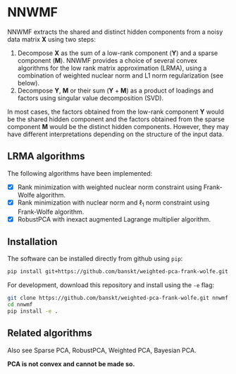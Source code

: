 # NNWMF

NNWMF extracts the shared and distinct hidden components from a noisy data matrix $\mathbf{X}$
using two steps:
  1. Decompose $\mathbf{X}$ as the sum of a low-rank component ($\mathbf{Y}$) and a sparse component ($\mathbf{M}$).
  NNWMF provides a choice of several convex algorithms for the low rank matrix approximation (LRMA),
  using a combination of weighted nuclear norm and L1 norm regularization (see below).
  2. Decompose $\mathbf{Y}$, $\mathbf{M}$ or their sum ($\mathbf{Y} + \mathbf{M}$)
  as a product of loadings and factors using singular value decomposition (SVD).

In most cases, the factors obtained from the low-rank component $\mathbf{Y}$ would be the shared hidden component
and the factors obtained from the sparse component $\mathbf{M}$ would be the distinct hidden components.
However, they may have different interpretations depending on the structure of the input data.

## LRMA algorithms

The following algorithms have been implemented:

 - [x] Rank minimization with weighted nuclear norm constraint using Frank-Wolfe algorithm.
 - [x] Rank minimization with nuclear norm and $\ell_1$ norm constraint using Frank-Wolfe algorithm.
 - [x] RobustPCA with inexact augmented Lagrange multiplier algorithm.

## Installation

The software can be installed directly from github using `pip`:
```bash
pip install git+https://github.com/banskt/weighted-pca-frank-wolfe.git
```

For development, download this repository and install using the `-e` flag:
```bash
git clone https://github.com/banskt/weighted-pca-frank-wolfe.git nnwmf # or use the SSH link
cd nnwmf
pip install -e .
```

## Related algorithms

Also see Sparse PCA, RobustPCA, Weighted PCA, Bayesian PCA.

**PCA is not convex and cannot be made so.**
